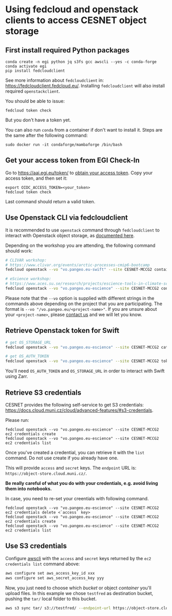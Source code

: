 # Using fedcloud and openstack clients to access CESNET object storage

## First install required Python packages

```
conda create -n egi python jq s3fs gcc awscli --yes -c conda-forge
conda activate egi
pip install fedcloudclient
```
See more information about `fedcloudclient` in: https://fedcloudclient.fedcloud.eu/. Installing `fedcloudclient` will also install required `openstackclient`.

You should be able to issue:
```
fedcloud token check
```

But you don't have a token yet.

You can also run `conda` from a container if don't want to install it. Steps are the same after the following command:
```
sudo docker run -it condaforge/mambaforge /bin/bash
```

## Get your access token from EGI Check-In

Go to https://aai.egi.eu/token/ to [obtain your access token](https://docs.egi.eu/users/aai/check-in/obtaining-tokens/token-portal/). Copy your access token, and then set it:

```
export OIDC_ACCESS_TOKEN=<your_token>
fedcloud token check
```

Last command should return a valid token.

## Use Openstack CLI via fedcloudclient

It is recommended to use `openstack` command through `fedcloudclient` to interact with
Openstack object storage, as [documented here](https://docs.egi.eu/users/data/storage/object-storage/#access-with-the-fedcloud-cli).

Depending on the workshop you are attending, the following command should work:
```bash
# CLIVAR workshop:
# https://www.clivar.org/events/arctic-processes-cmip6-bootcamp
fedcloud openstack --vo "vo.pangeo.eu-swift" --site CESNET-MCCG2 container list

# eScience workshop:
# https://www.aces.su.se/research/projects/escience-tools-in-climate-science-linking-observations-with-modelling/
fedcloud openstack --vo "vo.pangeo.eu-escience" --site CESNET-MCCG2 container list
```

Please note that the `--vo` option is supplied with different strings in the commands above depending on
the project that you are participating. The format is `--vo "/vo.pangeo.eu/<project-name>"`. If you are unsure
about your `<project-name>`, please [contact us](https://github.com/pangeo-data/pangeo-eosc/issues) and we will let you know.

## Retrieve Openstack token for Swift

```bash
# get OS_STORAGE_URL
fedcloud openstack --vo "vo.pangeo.eu-escience" --site CESNET-MCCG2 catalog show swift

# get OS_AUTH_TOKEN
fedcloud openstack --vo "vo.pangeo.eu-escience" --site CESNET-MCCG2 token issue -c id -f value
```

You'll need `OS_AUTH_TOKEN` and `OS_STORAGE_URL` in order to interact with Swift using Zarr.

## Retrieve S3 credentials

CESNET provides the following self-service to get S3 credentials:
https://docs.cloud.muni.cz/cloud/advanced-features/#s3-credentials.

Please run:
```
fedcloud openstack --vo "vo.pangeo.eu-escience" --site CESNET-MCCG2 ec2 credentials create
fedcloud openstack --vo "vo.pangeo.eu-escience" --site CESNET-MCCG2 ec2 credentials list
```

Once you've created a credential, you can retrieve it with the `list` command. Do not use create if you already have one. 

This will provide `access` and `secret` keys. The `endpoint` URL is: `https://object-store.cloud.muni.cz/`.

__Be really careful of what you do with your credentials, e.g. avoid living them into notebooks.__

In case, you need to re-set your creentials with following command. 

```
fedcloud openstack --vo "vo.pangeo.eu-escience" --site CESNET-MCCG2 ec2 credentials delete <`access` key>
fedcloud openstack --vo "vo.pangeo.eu-escience" --site CESNET-MCCG2 ec2 credentials create
fedcloud openstack --vo "vo.pangeo.eu-escience" --site CESNET-MCCG2 ec2 credentials list
```

## Use S3 credentials

Configure [awscli](https://aws.amazon.com/cli/) with the `access` and `secret` keys returned by
the `ec2 credentials list` command above:

```bash
aws configure set aws_access_key_id xxx
aws configure set aws_secret_access_key yyy
```

Now, you just need to choose which _bucket_ or object _container_ you'll upload files. In this example
we chose `testfred` as destination bucket, pushing the `tar/` local folder to this bucket.

```bash
aws s3 sync tar/ s3://testfred/ --endpoint-url https://object-store.cloud.muni.cz
```
